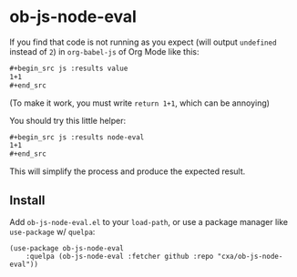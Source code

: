 # ob-js-node-eval

If you find that code is not running as you expect (will output `undefined` instead of `2`) in `org-babel-js` of Org Mode like this:

```org
#+begin_src js :results value
1+1
#+end_src
```

(To make it work, you must write `return 1+1`, which can be annoying)

You should try this little helper:

```org
#+begin_src js :results node-eval
1+1
#+end_src
```

This will simplify the process and produce the expected result.

## Install

Add `ob-js-node-eval.el` to your `load-path`, or use a package manager like `use-package` w/ `quelpa`:

```elisp
(use-package ob-js-node-eval
    :quelpa (ob-js-node-eval :fetcher github :repo "cxa/ob-js-node-eval"))
```

